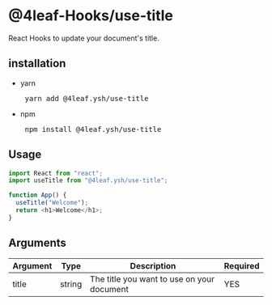 # @4leaf-Hooks/use-title

React Hooks to update your document's title.

## installation

- yarn

  <pre>
   yarn add @4leaf.ysh/use-title
  </pre>

- npm
  <pre>
   npm install @4leaf.ysh/use-title
  </pre>

## Usage

```js
import React from "react";
import useTitle from "@4leaf.ysh/use-title";

function App() {
  useTitle("Welcome");
  return <h1>Welcome</h1>;
}
```

## Arguments

<table>
  <thead>
    <tr>
      <th> Argument </th>
      <th> Type </th>
      <th> Description </th>
      <th> Required </th>
    <tr>
  </thead>
  <tbody>
    <tr>
      <td> title </td>
      <td> string </td>
      <td> The title you want to use on your document </td>
      <td> YES </td>
    </tr>
  </tbody>
</table>

